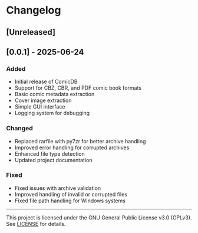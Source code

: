 # Changelog

## [Unreleased]

## [0.0.1] - 2025-06-24

### Added

- Initial release of ComicDB
- Support for CBZ, CBR, and PDF comic book formats
- Basic comic metadata extraction
- Cover image extraction
- Simple GUI interface
- Logging system for debugging

### Changed

- Replaced rarfile with py7zr for better archive handling
- Improved error handling for corrupted archives
- Enhanced file type detection
- Updated project documentation

### Fixed

- Fixed issues with archive validation
- Improved handling of invalid or corrupted files
- Fixed file path handling for Windows systems

---

This project is licensed under the GNU General Public License v3.0 (GPLv3). See [LICENSE](LICENSE) for details.
